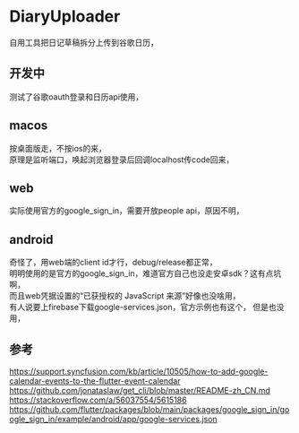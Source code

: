 # DiaryUploader
自用工具把日记草稿拆分上传到谷歌日历，

## 开发中
测试了谷歌oauth登录和日历api使用，  


## macos
按桌面版走，不按ios的来，  
原理是监听端口，唤起浏览器登录后回调localhost传code回来，  

## web
实际使用官方的google_sign_in，需要开放people api，原因不明，  

## android
奇怪了，用web端的client id才行，debug/release都正常，  
明明使用的是官方的google_sign_in，难道官方自己也没走安卓sdk？这有点坑啊，  
而且web凭据设置的“已获授权的 JavaScript 来源”好像也没啥用，  
有人说要上firebase下载google-services.json，官方示例也有这个， 但是也没用，  

## 参考
https://support.syncfusion.com/kb/article/10505/how-to-add-google-calendar-events-to-the-flutter-event-calendar  
https://github.com/jonataslaw/get_cli/blob/master/README-zh_CN.md  
https://stackoverflow.com/a/56037554/5615186  
https://github.com/flutter/packages/blob/main/packages/google_sign_in/google_sign_in/example/android/app/google-services.json  
